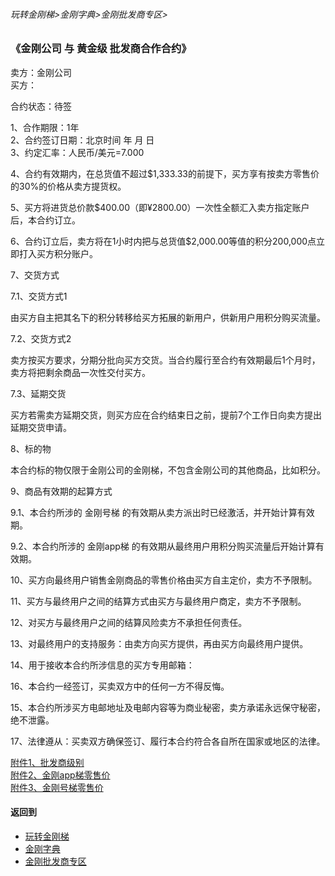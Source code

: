 ###### 玩转金刚梯>金刚字典>金刚批发商专区>
### 《金刚公司 与 黄金级 批发商合作合约》
卖方：金刚公司<br>
买方：           

合约状态：待签

1、合作期限：1年<br>
2、合约签订日期：北京时间 年 月 日<br>
3、约定汇率：人民币/美元=7.000<br>

4、合约有效期内，在总货值不超过$1,333.33的前提下，买方享有按卖方零售价的30%的价格从卖方提货权。

5、买方将进货总价款$400.00（即¥2800.00）一次性全额汇入卖方指定账户后，本合约订立。

6、合约订立后，卖方将在1小时内把与总货值$2,000.00等值的积分200,000点立即打入买方积分账户。

7、交货方式

7.1、交货方式1

由买方自主把其名下的积分转移给买方拓展的新用户，供新用户用积分购买流量。

7.2、交货方式2

卖方按买方要求，分期分批向买方交货。当合约履行至合约有效期最后1个月时，卖方将把剩余商品一次性交付买方。

7.3、延期交货

买方若需卖方延期交货，则买方应在合约结束日之前，提前7个工作日向卖方提出延期交货申请。

8、标的物

本合约标的物仅限于金刚公司的金刚梯，不包含金刚公司的其他商品，比如积分。

9、商品有效期的起算方式

9.1、本合约所涉的 金刚号梯 的有效期从卖方派出时已经激活，并开始计算有效期。

9.2、本合约所涉的 金刚app梯 的有效期从最终用户用积分购买流量后开始计算有效期。

10、买方向最终用户销售金刚商品的零售价格由买方自主定价，卖方不予限制。

11、买方与最终用户之间的结算方式由买方与最终用户商定，卖方不予限制。

12、对买方与最终用户之间的结算风险卖方不承担任何责任。

13、对最终用户的支持服务：由卖方向买方提供，再由买方向最终用户提供。

14、用于接收本合约所涉信息的买方专用邮箱：

16、本合约一经签订，买卖双方中的任何一方不得反悔。

15、本合约所涉买方电邮地址及电邮内容等为商业秘密，卖方承诺永远保守秘密，绝不泄露。

17、法律遵从：买卖双方确保签订、履行本合约符合各自所在国家或地区的法律。

[附件1、批发商级别](https://github.com/a2zitpro/web/blob/master/LadderFree/kkDictionary/KKWholesalersZone/KKWholesalerClassification.md) <br>
[附件2、金刚app梯零售价](https://github.com/a2zitpro/web/blob/master/LadderFree/kkDictionary/KKDatatrafficPriceOfLadderAPP.md) <br>
[附件3、金刚号梯零售价](https://github.com/a2zitpro/web/blob/master/LadderFree/kkDictionary/KKDatatrafficPriceOfLadderKKID.md) <br>



#### 返回到
- [玩转金刚梯](https://github.com/a2zitpro/web/blob/master/LadderFree/A.md)
- [金刚字典](https://github.com/a2zitpro/web/blob/master/LadderFree/kkDictionary/KKDictionary.md)
- [金刚批发商专区](https://github.com/a2zitpro/web/blob/master/LadderFree/kkDictionary/KKWholesalersZone.md)
